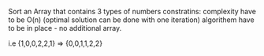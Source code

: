 Sort an Array that contains 3 types of numbers
constratins:
	complexity have to be O(n)  (optimal solution can be done with one iteration)
	algorithem have to be in place - no additional array.
	
i.e {1,0,0,2,2,1} => {0,0,1,1,2,2}